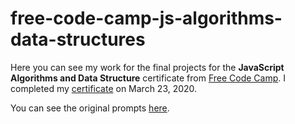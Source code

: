 # free-code-camp-js-algorithms-data-structures
Here you can see my work for the final projects for the **JavaScript Algorithms and Data Structure** certificate from [Free Code Camp](https://www.freecodecamp.org/learn/). I completed my [certificate](https://www.freecodecamp.org/certification/toh995/javascript-algorithms-and-data-structures) on March 23, 2020.

You can see the original prompts [here](https://www.freecodecamp.org/learn/javascript-algorithms-and-data-structures/javascript-algorithms-and-data-structures-projects/).